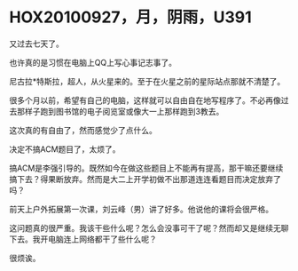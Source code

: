 # HOX20100927，月，阴雨，U391

又过去七天了。

也许真的是习惯在电脑上QQ上写心事记志事了。

尼古拉*特斯拉，超人，从火星来的。至于在火星之前的星际站点那就不清楚了。

很多个月以前，希望有自己的电脑，这样就可以自由自在地写程序了。不必再像过去那样子跑到图书馆的电子阅览室或像大一上那样跑到3教去。

这次真的有自由了，然而感觉少了点什么。

决定不搞ACM题目了，太烦了。

搞ACM是李强引导的。既然如今在做这些题目上不能再有提高，那干嘛还要继续搞下去？得果断放弃。然而是大二上开学初做不出那道连连看题目而决定放弃了吗？

前天上户外拓展第一次课，刘云峰（男）讲了好多。他说他的课将会很严格。

这问题真的很严重。我该干些什么呢？怎么会没事可干了呢？然而却又是继续无聊下去。我开电脑连上网络都干了些什么呢？

很烦诶。

